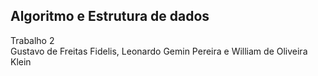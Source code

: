 ## Algoritmo e Estrutura de dados
Trabalho 2
<br>
Gustavo de Freitas Fidelis, Leonardo Gemin Pereira e William de Oliveira Klein
